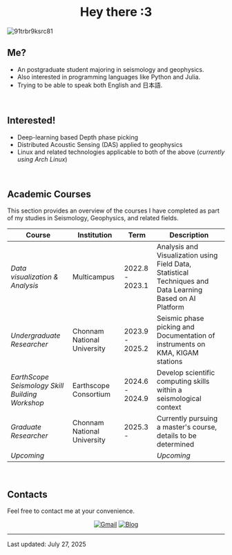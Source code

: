 <h1 align="center">
Hey there :3
</h1>

![91trbr9ksrc81](https://github.com/user-attachments/assets/d6208d8d-4950-461b-93b9-44771d59e888)
<br/>

## Me?
- An postgraduate student majoring in seismology and geophysics.
- Also interested in programming languages like Python and Julia.
- Trying to be able to speak both English and 日本語.

<br/>

## Interested!
- Deep-learning based Depth phase picking 
- Distributed Acoustic Sensing (DAS) applied to geophysics
- Linux and related technologies applicable to both of the above (*currently using Arch Linux*)
  
<br/>

## Academic Courses
This section provides an overview of the courses I have completed as part of my studies in Seismology, Geophysics, and related fields.

| **Course**        | **Institution**       | **Term**      | **Description**                                           |
|-------------------------|-----------------------|-------------------|-----------------------------------------------------------|
| *Data visualization & Analysis*     | Multicampus | 2022.8 - 2023.1      | Analysis and Visualization using Field Data, Statistical Techniques and Data Learning Based on AI Platform |
| *Undergraduate Researcher* | Chonnam National University | 2023.9 - 2025.2      | Seismic phase picking and Documentation of instruments on KMA, KIGAM stations  |
| *EarthScope Seismology Skill Building Workshop*     | Earthscope Consortium | 2024.6 - 2024.9      | Develop scientific computing skills within a seismological context |
| *Graduate Researcher*     | Chonnam National University | 2025.3 -     | Currently pursuing a master's course, details to be determined |
| *Upcoming*     |  |   | *Upcoming*

<br/>

## Contacts
Feel free to contact me at your convenience.
<p align="center">
<a href="mailto:silentgyuu@gmail.com"><img img src="https://img.shields.io/badge/gmail-%23EA4335.svg?style=plastic&logo=gmail&logoColor=white" alt="Gmail"/></a> <a href="https://gyuu.me">
  <img src="https://img.shields.io/badge/blog-%23009639.svg?style=plastic&logo=nginx&logoColor=white" alt="Blog"/>
</a>

</p>

---
Last updated: July 27, 2025
